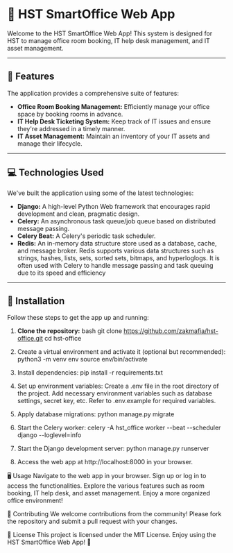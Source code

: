 # 🏢 **HST SmartOffice Web App**

Welcome to the HST SmartOffice Web App! This system is designed for HST to manage office room booking, IT help desk management, and IT asset management.

---

## 🌟 **Features**

The application provides a comprehensive suite of features:

- **Office Room Booking Management:** Efficiently manage your office space by booking rooms in advance.
- **IT Help Desk Ticketing System:** Keep track of IT issues and ensure they're addressed in a timely manner.
- **IT Asset Management:** Maintain an inventory of your IT assets and manage their lifecycle.

---

## 💻 **Technologies Used**

We've built the application using some of the latest technologies:

- **Django:** A high-level Python Web framework that encourages rapid development and clean, pragmatic design.
- **Celery:** An asynchronous task queue/job queue based on distributed message passing.
- **Celery Beat:** A Celery's periodic task scheduler.
- **Redis:** An in-memory data structure store used as a database, cache, and message broker. Redis supports various data structures such as strings, hashes, lists, sets, sorted sets, bitmaps, and hyperloglogs. It is often used with Celery to handle message passing and task queuing due to its speed and efficiency

---

## 🔧 **Installation**

Follow these steps to get the app up and running:

1. **Clone the repository:**
bash
git clone https://github.com/zakmafia/hst-office.git
cd hst-office

2. Create a virtual environment and activate it (optional but recommended):
python3 -m venv env
source env/bin/activate

3. Install dependencies:
pip install -r requirements.txt

4. Set up environment variables: Create a .env file in the root directory of the project. Add necessary environment variables such as database settings, secret key, etc. Refer to .env.example for required variables.
   
5. Apply database migrations:
python manage.py migrate

6. Start the Celery worker:
celery -A hst_office worker --beat --scheduler django --loglevel=info

7. Start the Django development server:
python manage.py runserver

8. Access the web app at http://localhost:8000 in your browser.

🖥️ Usage
Navigate to the web app in your browser. Sign up or log in to access the functionalities. Explore the various features such as room booking, IT help desk, and asset management. Enjoy a more organized office environment!

🤝 Contributing
We welcome contributions from the community! Please fork the repository and submit a pull request with your changes.

📄 License
This project is licensed under the MIT License. Enjoy using the HST SmartOffice Web App! 🎉
